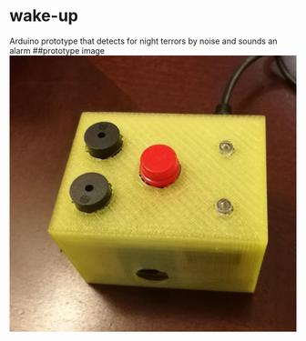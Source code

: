 # wake-up
Arduino prototype that detects for night terrors by noise and sounds an alarm
##prototype image
![alt text](./prototype.jpg)
